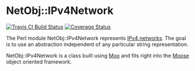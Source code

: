 # NetObj::IPv4Network

[![Travis CI Build Status](https://travis-ci.org/elmar/NetObj-IPv4Network.svg)](https://travis-ci.org/elmar/NetObj-IPv4Network)
[![Coverage Status](https://coveralls.io/repos/elmar/NetObj-IPv4Network/badge.svg)](https://coveralls.io/r/elmar/NetObj-IPv4Network)

The Perl module NetObj::IPv4Network represents [IPv4
networks](https://en.wikipedia.org/wiki/IPv4).  The goal is to use an
abstraction independent of any particular string representation.

NetObj::IPv4Network is a class built using [Moo](https://metacpan.org/pod/Moo)
and fits right into the [Moose](https://metacpan.org/pod/Moose) object oriented
framework.
